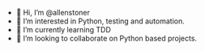 - 👋 Hi, I’m @allenstoner
- 👀 I’m interested in Python, testing and automation.
- 🌱 I’m currently learning TDD
- 💞️ I’m looking to collaborate on Python based projects.


<!---
allenstoner/allenstoner is a ✨ special ✨ repository because its `README.md` (this file) appears on your GitHub profile.
You can click the Preview link to take a look at your changes.
--->
